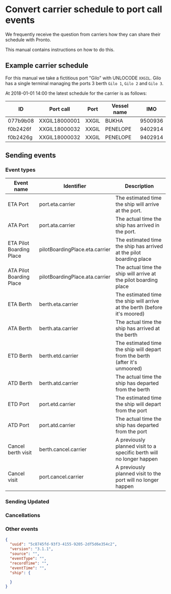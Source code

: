 # Convert carrier schedule to port call events
We frequently receive the question from carriers how they can share their schedule with Pronto.

This manual contains instructions on how to do this.

## Example carrier schedule
For this manual we take a fictitious port "Gilo" with UNLOCODE `XXGIL`. Gilo has a single terminal managing the ports 3 berth `Gilo 1`, `Gilo 2` and `Gilo 3`.

At 2018-01-01 14:00 the latest schedule for the carrier is as follows:

| ID       | Port call     | Port  | Vessel name | IMO     |
|----------|---------------|-------|-------------|---------|
| 077b9b08 | XXGIL18000001 | XXGIL | BUKHA       | 9500936 |
| f0b2426f | XXGIL18000032 | XXGIL | PENELOPE    | 9402914 |
| f0b2426g | XXGIL18000032 | XXGIL | PENELOPE    | 9402914 |



## Sending events


### Event types
| Event name               | Identifier                   | Description                                                                  |
|--------------------------|------------------------------|------------------------------------------------------------------------------|
| ETA Port                 | port.eta.carrier               | The estimated time the ship will arrive at the port.                         |
| ATA Port                 | port.ata.carrier               | The actual time the ship has arrived in the port.                            |
| ETA Pilot Boarding Place | pilotBoardingPlace.eta.carrier | The estimated time the ship has arrived at the pilot boarding place          |
| ATA Pilot Boarding Place | pilotBoardingPlace.ata.carrier | The actual time the ship will arrive at the pilot boarding place             |
| ETA Berth                | berth.eta.carrier              | The estimated time the ship will arrive at the berth (before it's moored)    |
| ATA Berth                | berth.ata.carrier              | The actual time the ship has arrived at the berth                            |
| ETD Berth                | berth.etd.carrier              | The estimated time the ship will depart from the berth (after it's unmoored) |
| ATD Berth                | berth.atd.carrier              | The actual time the ship has departed from the berth                         |
| ETD Port                 | port.etd.carrier               | The estimated time the ship will depart from the port                        |
| ATD Port                 | port.atd.carrier               | The actual time the ship has departed from the port                          |
| Cancel berth visit       | berth.cancel.carrier           | A previously planned visit to a specific berth will no longer happen                                                                          |
| Cancel visit             | port.cancel.carrier            | A previously planned visit to the port will no longer happen                 |

### Sending Updated

### Cancellations

### Other events

```JSON
{
  "uuid": "5c8745fd-93f3-4155-9205-2df5d6e354c2",
  "version": "3.1.1",
  "source": "",
  "eventType": "",
  "recordTime": "",
  "eventTime": "",
  "ship": {

  }
}
```